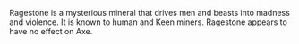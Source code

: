 Ragestone is a mysterious mineral that drives men and beasts into madness and violence. It is known to human and Keen miners. Ragestone appears to have no effect on  Axe.
